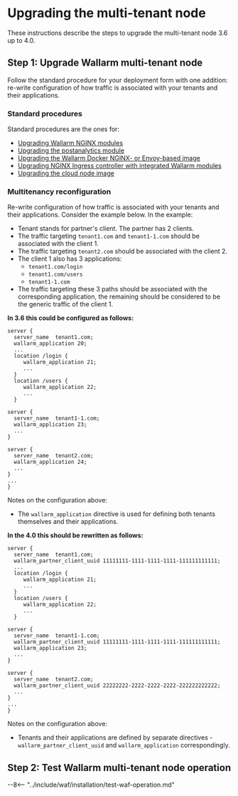 # Upgrading the multi-tenant node

These instructions describe the steps to upgrade the multi-tenant node 3.6 up to 4.0.

## Step 1: Upgrade Wallarm multi-tenant node

Follow the standard procedure for your deployment form with one addition: re-write configuration of how traffic is associated with your tenants and their applications.

### Standard procedures

Standard procedures are the ones for:

* [Upgrading Wallarm NGINX modules](../updating-migrating/nginx-modules.md)
* [Upgrading the postanalytics module](../updating-migrating/separate-postanalytics.md)
* [Upgrading the Wallarm Docker NGINX- or Envoy-based image](../updating-migrating/docker-container.md)
* [Upgrading NGINX Ingress controller with integrated Wallarm modules](../updating-migrating/ingress-controller.md)
* [Upgrading the cloud node image](../updating-migrating/cloud-image.md)

### Multitenancy reconfiguration

Re-write configuration of how traffic is associated with your tenants and their applications. Consider the example below. In the example:

* Tenant stands for partner's client. The partner has 2 clients.
* The traffic targeting `tenant1.com` and `tenant1-1.com` should be associated with the client 1.
* The traffic targeting `tenant2.com` should be associated with the client 2.
* The client 1 also has 3 applications:
    * `tenant1.com/login`
    * `tenant1.com/users`
    * `tenant1-1.com`
* The traffic targeting these 3 paths should be associated with the corresponding application, the remaining should be considered to be the generic traffic of the client 1.

**In 3.6 this could be configured as follows:**

```
server {
  server_name  tenant1.com;
  wallarm_application 20;
  ...
  location /login {
     wallarm_application 21;
     ...
  }
  location /users {
     wallarm_application 22;
     ...
  }

server {
  server_name  tenant1-1.com;
  wallarm_application 23;
  ...
}

server {
  server_name  tenant2.com;
  wallarm_application 24;
  ...
}
...
}
```
Notes on the configuration above:

* The `wallarm_application` directive is used for defining both tenants themselves and their applications.

**In the 4.0 this should be rewritten as follows:**

```
server {
  server_name  tenant1.com;
  wallarm_partner_client_uuid 11111111-1111-1111-1111-111111111111;
  ...
  location /login {
     wallarm_application 21;
     ...
  }
  location /users {
     wallarm_application 22;
     ...
  }

server {
  server_name  tenant1-1.com;
  wallarm_partner_client_uuid 11111111-1111-1111-1111-111111111111;
  wallarm_application 23;
  ...
}

server {
  server_name  tenant2.com;
  wallarm_partner_client_uuid 22222222-2222-2222-2222-222222222222;
  ...
}
...
}
```

Notes on the configuration above:

* Tenants and their applications are defined by separate directives - `wallarm_partner_client_uuid` and `wallarm_application` correspondingly.

## Step 2: Test Wallarm multi-tenant node operation

--8<-- "../include/waf/installation/test-waf-operation.md"
